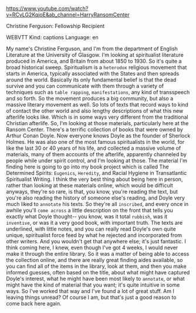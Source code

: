 https://www.youtube.com/watch?v=RCvLG2KqjoE&ab_channel=HarryRansomCenter 

Christine Ferguson: Fellowship Recipient 

WEBVTT Kind: captions Language: en 

My name's Christine Ferguson, and I'm from the department of English Literature at the University of Glasgow. I'm looking at spiritualist literature produced in America, and Britain from about 1850 to 1930. So it's quite a broad historical sweep. Spiritualism is a `heterodox` religious movement that starts in America, typically associated with the States and then spreads around the world. Basically its only fundamental belief is that the dead survive and you can communicate with them through a variety of techniques such as `table rapping`, `manifestations`, any kind of transspeech and so forth. So the movement produces a big community, but also a massive literary movement as well. So lots of texts that record ways to kind of contact the other world and also lengthy descriptions of what this new afterlife looks like. Which is in some ways very different from the traditional Christian afterlife. So, I'm looking at those materials, particularly here at the Ransom Center. There's a terrific collection of books that were owned by Arthur Conan Doyle. Now everyone knows Doyle as the founder of Sherlock Holmes. He was also one of the most famous spiritualists in the world, for like the last 30 or 40 years of his life, and collected a massive volume of materials, many of them accounts of the afterlife, apparently channeled by people while under spirit control, and I'm looking at those. The material I'm finding here is going to go into my book project which is called The Determined Spirits: `Eugenics`, `Heredity`, and Racial Hygiene in Transatlantic Spiritualist Writing. I think the very best thing about being here in person, rather than looking at these materials online, which would be difficult anyways, they're so rare, is that, you know, you're reading the text, but you're also reading the history of someone else's reading, and Doyle very much liked to `annotate` his texts. So they're all `inscribed`, and every once in awhile you'll `come across` a little description on the front that tells you exactly what Doyle thought-- you know, was it total `rubbish`, was it `inventive`, or was it a very good book, with important truth. The texts are underlined, with little notes, and you can really read Doyle's own quite unique, spiritualist force feed by what he rejected and incorporated from other writers. And you wouldn't get that anywhere else; it's just fantastic. I think coming here, I knew, even though I've got 4 weeks, I would never make it through the entire library. So it was a matter of being able to access the collection online, and there are really great finding aides available, so you can find all of the items in the library, look at them, and then you make informed guesses, often based on the title, about what might have captured Doyle's interest, what he might have been most likely to `annotate`, or what might have the kind of material that you want; it's quite intuitive in some ways. So I've worked that way and I've found a lot of great stuff. Am I leaving things unread? Of course I am, but that's just a good reason to come back here again. 